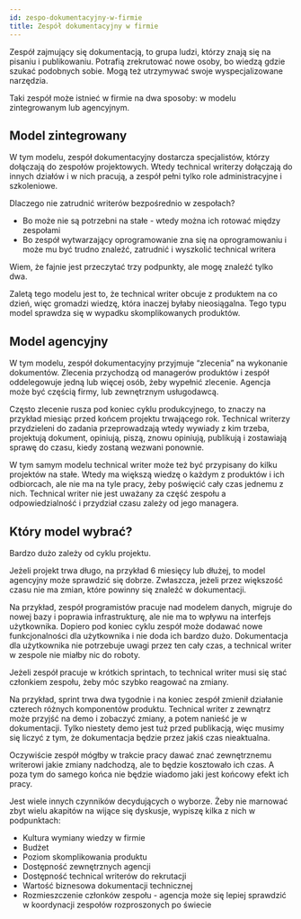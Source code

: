 ```yaml
---
id: zespo-dokumentacyjny-w-firmie
title: Zespół dokumentacyjny w firmie
---
```


Zespół zajmujący się dokumentacją, to grupa ludzi, którzy znają się na pisaniu i
publikowaniu. Potrafią zrekrutować nowe osoby, bo wiedzą gdzie szukać podobnych
sobie. Mogą też utrzymywać swoje wyspecjalizowane narzędzia.

Taki zespół może istnieć w firmie na dwa sposoby: w modelu zintegrowanym lub
agencyjnym.

## Model zintegrowany

W tym modelu, zespół dokumentacyjny dostarcza specjalistów, którzy dołączają do
zespołów projektowych. Wtedy technical writerzy dołączają do innych działów i w
nich pracują, a zespół pełni tylko role administracyjne i szkoleniowe.

Dlaczego nie zatrudnić writerów bezpośrednio w zespołach?

-   Bo może nie są potrzebni na stałe - wtedy można ich rotować między zespołami
-   Bo zespół wytwarzający oprogramowanie zna się na oprogramowaniu i może mu
    być trudno znaleźć, zatrudnić i wyszkolić technical writera

Wiem, że fajnie jest przeczytać trzy podpunkty, ale mogę znaleźć tylko dwa.

Zaletą tego modelu jest to, że technical writer obcuje z produktem na co dzień,
więc gromadzi wiedzę, która inaczej byłaby nieosiągalna. Tego typu model
sprawdza się w wypadku skomplikowanych produktów.

## Model agencyjny

W tym modelu, zespół dokumentacyjny przyjmuje “zlecenia” na wykonanie
dokumentów. Zlecenia przychodzą od managerów produktów i zespół oddelegowuje
jedną lub więcej osób, żeby wypełnić zlecenie. Agencja może być częścią firmy,
lub zewnętrznym usługodawcą.

Często zlecenie rusza pod koniec cyklu produkcyjnego, to znaczy na przykład
miesiąc przed końcem projektu trwającego rok. Technical writerzy przydzieleni do
zadania przeprowadzają wtedy wywiady z kim trzeba, projektują dokument,
opiniują, piszą, znowu opiniują, publikują i zostawiają sprawę do czasu, kiedy
zostaną wezwani ponownie.

W tym samym modelu technical writer może też być przypisany do kilku projektów
na stałe. Wtedy ma większą wiedzę o każdym z produktów i ich odbiorcach, ale nie
ma na tyle pracy, żeby poświęcić cały czas jednemu z nich. Technical writer nie
jest uważany za część zespołu a odpowiedzialność i przydział czasu zależy od
jego managera.

## Który model wybrać?

Bardzo dużo zależy od cyklu projektu.

Jeżeli projekt trwa długo, na przykład 6 miesięcy lub dłużej, to model agencyjny
może sprawdzić się dobrze. Zwłaszcza, jeżeli przez większość czasu nie ma zmian,
które powinny się znaleźć w dokumentacji.

Na przykład, zespół programistów pracuje nad modelem danych, migruje do nowej
bazy i poprawia infrastrukturę, ale nie ma to wpływu na interfejs użytkownika.
Dopiero pod koniec cyklu zespół może dodawać nowe funkcjonalności dla
użytkownika i nie doda ich bardzo dużo. Dokumentacja dla użytkownika nie
potrzebuje uwagi przez ten cały czas, a technical writer w zespole nie miałby
nic do roboty.

Jeżeli zespół pracuje w krótkich sprintach, to technical writer musi się stać
członkiem zespołu, żeby móc szybko reagować na zmiany.

Na przykład, sprint trwa dwa tygodnie i na koniec zespół zmienił działanie
czterech różnych komponentów produktu. Technical writer z zewnątrz może przyjść
na demo i zobaczyć zmiany, a potem nanieść je w dokumentacji. Tylko niestety
demo jest tuż przed publikacją, więc musimy się liczyć z tym, że dokumentacja
będzie przez jakiś czas nieaktualna.

Oczywiście zespół mógłby w trakcie pracy dawać znać zewnętrznemu writerowi jakie
zmiany nadchodzą, ale to będzie kosztowało ich czas. A poza tym do samego końca
nie będzie wiadomo jaki jest końcowy efekt ich pracy.

Jest wiele innych czynników decydujących o wyborze. Żeby nie marnować zbyt wielu
akapitów na wijące się dyskusje, wypiszę kilka z nich w podpunktach:

-   Kultura wymiany wiedzy w firmie
-   Budżet
-   Poziom skomplikowania produktu
-   Dostępność zewnętrznych agencji
-   Dostępność technical writerów do rekrutacji
-   Wartość biznesowa dokumentacji technicznej
-   Rozmieszczenie członków zespołu - agencja może się lepiej sprawdzić w
    koordynacji zespołów rozproszonych po świecie
